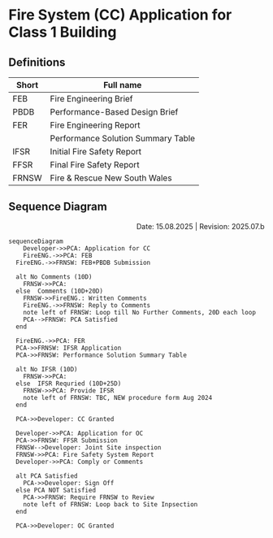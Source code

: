 # Fire System (CC) Application for Class 1 Building

## Definitions

| Short |	Full name |
|-------|------------|
|FEB	|Fire Engineering Brief|
|PBDB	|Performance-Based Design Brief|
|FER	|Fire Engineering Report|
|			|Performance Solution Summary Table|
|IFSR	|Initial Fire Safety Report|
|FFSR	|Final Fire Safety Report|
|FRNSW |Fire & Rescue New South Wales|

## Sequence Diagram
<p style="text-align:right">Date: 15.08.2025 | Revision: 2025.07.b</p>

```mermaid
sequenceDiagram
	Developer->>PCA: Application for CC
	FireENG.->>PCA: FEB
  FireENG.->>FRNSW: FEB+PBDB Submission
  
  alt No Comments (10D)
  	FRNSW->>PCA: 
  else  Comments (10D+20D)
  	FRNSW->>FireENG.: Written Comments
    FireENG.->>FRNSW: Reply to Comments
    note left of FRNSW: Loop till No Further Comments, 20D each loop
    PCA-->FRNSW: PCA Satisfied
  end
  
  FireENG.->>PCA: FER
  PCA->>FRNSW: IFSR Application
  PCA->>FRNSW: Performance Solution Summary Table
  
  alt No IFSR (10D)
  	FRNSW->>PCA: 
  else  IFSR Requried (10D+25D)
  	FRNSW->>PCA: Provide IFSR
    note left of FRNSW: TBC, NEW procedure form Aug 2024
  end
	
  PCA->>Developer: CC Granted
  
  Developer->>PCA: Application for OC
  PCA->>FRNSW: FFSR Submission
  FRNSW-->Developer: Joint Site inspection
  FRNSW->>PCA: Fire Safety System Report
  Developer->>PCA: Comply or Comments
  
  alt PCA Satisfied
  	PCA->>Developer: Sign Off
  else PCA NOT Satisfied
  	PCA->>FRNSW: Require FRNSW to Review
    note left of FRNSW: Loop back to Site Inpsection 
  end
  
  PCA->>Developer: OC Granted
 

```